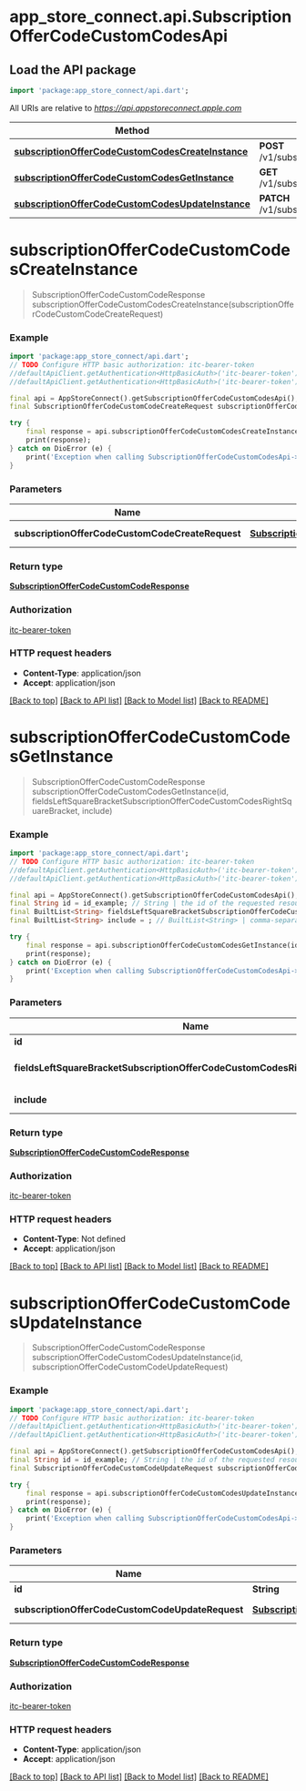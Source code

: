 # app_store_connect.api.SubscriptionOfferCodeCustomCodesApi

## Load the API package
```dart
import 'package:app_store_connect/api.dart';
```

All URIs are relative to *https://api.appstoreconnect.apple.com*

Method | HTTP request | Description
------------- | ------------- | -------------
[**subscriptionOfferCodeCustomCodesCreateInstance**](SubscriptionOfferCodeCustomCodesApi.md#subscriptionoffercodecustomcodescreateinstance) | **POST** /v1/subscriptionOfferCodeCustomCodes | 
[**subscriptionOfferCodeCustomCodesGetInstance**](SubscriptionOfferCodeCustomCodesApi.md#subscriptionoffercodecustomcodesgetinstance) | **GET** /v1/subscriptionOfferCodeCustomCodes/{id} | 
[**subscriptionOfferCodeCustomCodesUpdateInstance**](SubscriptionOfferCodeCustomCodesApi.md#subscriptionoffercodecustomcodesupdateinstance) | **PATCH** /v1/subscriptionOfferCodeCustomCodes/{id} | 


# **subscriptionOfferCodeCustomCodesCreateInstance**
> SubscriptionOfferCodeCustomCodeResponse subscriptionOfferCodeCustomCodesCreateInstance(subscriptionOfferCodeCustomCodeCreateRequest)



### Example
```dart
import 'package:app_store_connect/api.dart';
// TODO Configure HTTP basic authorization: itc-bearer-token
//defaultApiClient.getAuthentication<HttpBasicAuth>('itc-bearer-token').username = 'YOUR_USERNAME'
//defaultApiClient.getAuthentication<HttpBasicAuth>('itc-bearer-token').password = 'YOUR_PASSWORD';

final api = AppStoreConnect().getSubscriptionOfferCodeCustomCodesApi();
final SubscriptionOfferCodeCustomCodeCreateRequest subscriptionOfferCodeCustomCodeCreateRequest = ; // SubscriptionOfferCodeCustomCodeCreateRequest | SubscriptionOfferCodeCustomCode representation

try {
    final response = api.subscriptionOfferCodeCustomCodesCreateInstance(subscriptionOfferCodeCustomCodeCreateRequest);
    print(response);
} catch on DioError (e) {
    print('Exception when calling SubscriptionOfferCodeCustomCodesApi->subscriptionOfferCodeCustomCodesCreateInstance: $e\n');
}
```

### Parameters

Name | Type | Description  | Notes
------------- | ------------- | ------------- | -------------
 **subscriptionOfferCodeCustomCodeCreateRequest** | [**SubscriptionOfferCodeCustomCodeCreateRequest**](SubscriptionOfferCodeCustomCodeCreateRequest.md)| SubscriptionOfferCodeCustomCode representation | 

### Return type

[**SubscriptionOfferCodeCustomCodeResponse**](SubscriptionOfferCodeCustomCodeResponse.md)

### Authorization

[itc-bearer-token](../README.md#itc-bearer-token)

### HTTP request headers

 - **Content-Type**: application/json
 - **Accept**: application/json

[[Back to top]](#) [[Back to API list]](../README.md#documentation-for-api-endpoints) [[Back to Model list]](../README.md#documentation-for-models) [[Back to README]](../README.md)

# **subscriptionOfferCodeCustomCodesGetInstance**
> SubscriptionOfferCodeCustomCodeResponse subscriptionOfferCodeCustomCodesGetInstance(id, fieldsLeftSquareBracketSubscriptionOfferCodeCustomCodesRightSquareBracket, include)



### Example
```dart
import 'package:app_store_connect/api.dart';
// TODO Configure HTTP basic authorization: itc-bearer-token
//defaultApiClient.getAuthentication<HttpBasicAuth>('itc-bearer-token').username = 'YOUR_USERNAME'
//defaultApiClient.getAuthentication<HttpBasicAuth>('itc-bearer-token').password = 'YOUR_PASSWORD';

final api = AppStoreConnect().getSubscriptionOfferCodeCustomCodesApi();
final String id = id_example; // String | the id of the requested resource
final BuiltList<String> fieldsLeftSquareBracketSubscriptionOfferCodeCustomCodesRightSquareBracket = ; // BuiltList<String> | the fields to include for returned resources of type subscriptionOfferCodeCustomCodes
final BuiltList<String> include = ; // BuiltList<String> | comma-separated list of relationships to include

try {
    final response = api.subscriptionOfferCodeCustomCodesGetInstance(id, fieldsLeftSquareBracketSubscriptionOfferCodeCustomCodesRightSquareBracket, include);
    print(response);
} catch on DioError (e) {
    print('Exception when calling SubscriptionOfferCodeCustomCodesApi->subscriptionOfferCodeCustomCodesGetInstance: $e\n');
}
```

### Parameters

Name | Type | Description  | Notes
------------- | ------------- | ------------- | -------------
 **id** | **String**| the id of the requested resource | 
 **fieldsLeftSquareBracketSubscriptionOfferCodeCustomCodesRightSquareBracket** | [**BuiltList&lt;String&gt;**](String.md)| the fields to include for returned resources of type subscriptionOfferCodeCustomCodes | [optional] 
 **include** | [**BuiltList&lt;String&gt;**](String.md)| comma-separated list of relationships to include | [optional] 

### Return type

[**SubscriptionOfferCodeCustomCodeResponse**](SubscriptionOfferCodeCustomCodeResponse.md)

### Authorization

[itc-bearer-token](../README.md#itc-bearer-token)

### HTTP request headers

 - **Content-Type**: Not defined
 - **Accept**: application/json

[[Back to top]](#) [[Back to API list]](../README.md#documentation-for-api-endpoints) [[Back to Model list]](../README.md#documentation-for-models) [[Back to README]](../README.md)

# **subscriptionOfferCodeCustomCodesUpdateInstance**
> SubscriptionOfferCodeCustomCodeResponse subscriptionOfferCodeCustomCodesUpdateInstance(id, subscriptionOfferCodeCustomCodeUpdateRequest)



### Example
```dart
import 'package:app_store_connect/api.dart';
// TODO Configure HTTP basic authorization: itc-bearer-token
//defaultApiClient.getAuthentication<HttpBasicAuth>('itc-bearer-token').username = 'YOUR_USERNAME'
//defaultApiClient.getAuthentication<HttpBasicAuth>('itc-bearer-token').password = 'YOUR_PASSWORD';

final api = AppStoreConnect().getSubscriptionOfferCodeCustomCodesApi();
final String id = id_example; // String | the id of the requested resource
final SubscriptionOfferCodeCustomCodeUpdateRequest subscriptionOfferCodeCustomCodeUpdateRequest = ; // SubscriptionOfferCodeCustomCodeUpdateRequest | SubscriptionOfferCodeCustomCode representation

try {
    final response = api.subscriptionOfferCodeCustomCodesUpdateInstance(id, subscriptionOfferCodeCustomCodeUpdateRequest);
    print(response);
} catch on DioError (e) {
    print('Exception when calling SubscriptionOfferCodeCustomCodesApi->subscriptionOfferCodeCustomCodesUpdateInstance: $e\n');
}
```

### Parameters

Name | Type | Description  | Notes
------------- | ------------- | ------------- | -------------
 **id** | **String**| the id of the requested resource | 
 **subscriptionOfferCodeCustomCodeUpdateRequest** | [**SubscriptionOfferCodeCustomCodeUpdateRequest**](SubscriptionOfferCodeCustomCodeUpdateRequest.md)| SubscriptionOfferCodeCustomCode representation | 

### Return type

[**SubscriptionOfferCodeCustomCodeResponse**](SubscriptionOfferCodeCustomCodeResponse.md)

### Authorization

[itc-bearer-token](../README.md#itc-bearer-token)

### HTTP request headers

 - **Content-Type**: application/json
 - **Accept**: application/json

[[Back to top]](#) [[Back to API list]](../README.md#documentation-for-api-endpoints) [[Back to Model list]](../README.md#documentation-for-models) [[Back to README]](../README.md)

